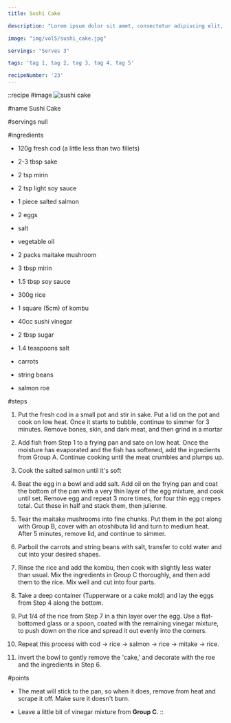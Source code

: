 ```yaml
---
title: Sushi Cake

description: "Lorem ipsum dolor sit amet, consectetur adipiscing elit, sed do eiusmod tempor incididunt ut labore et dolore magna aliqua. Tincidunt eget nullam non nisi est sit amet facilisis."

image: "img/vol5/sushi_cake.jpg"

servings: "Serves 3"

tags: 'tag 1, tag 2, tag 3, tag 4, tag 5'

recipeNumber: '23'
---
```


::recipe
#image
![sushi cake](/img/vol5/sushi_cake.jpg)

#name
Sushi Cake

#servings
null

#ingredients
- 120g fresh cod (a little less than two fillets)
- 2-3 tbsp sake

- 2 tsp mirin
- 2 tsp light soy sauce
- 1 piece salted salmon
- 2 eggs
- salt
- vegetable oil
- 2 packs maitake mushroom

- 3 tbsp mirin
- 1.5 tbsp soy sauce
- 300g rice
- 1 square (5cm) of kombu

- 40cc sushi vinegar
- 2 tbsp sugar
- 1.4 teaspoons salt
- carrots
- string beans
- salmon roe
        
#steps
1. Put the fresh cod in a small pot and stir in sake. Put a lid on the pot and cook on low heat. Once it starts to bubble, continue to simmer for 3 minutes. Remove bones, skin, and dark meat, and then grind in a mortar

2. Add fish from Step 1 to a frying pan and sate on low heat. Once the moisture has evaporated and the fish has softened, add the ingredients from Group A. Continue cooking until the meat crumbles and plumps up.

3. Cook the salted salmon until it's soft

4. Beat the egg in a bowl and add salt. Add oil on the frying pan and coat the bottom of the pan with a very thin layer of the egg mixture, and cook until set. Remove egg and repeat 3 more times, for four thin egg crepes total. Cut these in half and stack them, then julienne.

5. Tear the maitake mushrooms into fine chunks. Put them in the pot along with Group B, cover with an otoshibuta lid and turn to medium heat. After 5 minutes, remove lid, and continue to simmer.

6. Parboil the carrots and string beans with salt, transfer to cold water and cut into your desired shapes.

7. Rinse the rice and add the kombu, then cook with slightly less water than usual. Mix the ingredients in Group C thoroughly, and then add them to the rice. Mix well and cut into four parts.

8. Take a deep container (Tupperware or a cake mold) and lay the eggs from Step 4 along the bottom.

9. Put 1/4 of the rice from Step 7 in a thin layer over the egg. Use a flat-bottomed glass or a spoon, coated with the remaining vinegar mixture, to push down on the rice and spread it out evenly into the corners.

10. Repeat this process with cod → rice → salmon → rice → mitake → rice.

11. Invert the bowl to gently remove the 'cake,' and decorate with the roe and the ingredients in Step 6.
            
#points
- The meat will stick to the pan, so when it does, remove from heat and scrape it off. Make sure it doesn't burn.

- Leave a little bit of vinegar mixture from **Group C**.
::